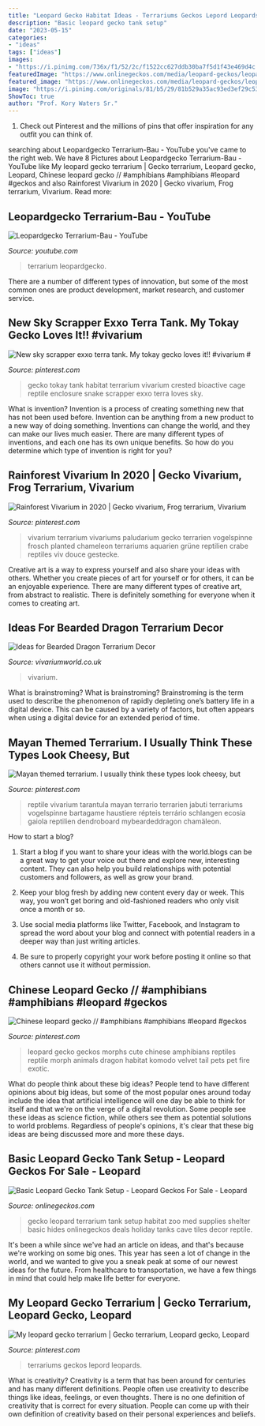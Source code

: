 ```yaml
---
title: "Leopard Gecko Habitat Ideas - Terrariums Geckos Lepord Leopards"
description: "Basic leopard gecko tank setup"
date: "2023-05-15"
categories:
- "ideas"
tags: ["ideas"]
images:
- "https://i.pinimg.com/736x/f1/52/2c/f1522cc627ddb30ba7f5d1f43e469d4c.jpg"
featuredImage: "https://www.onlinegeckos.com/media/leopard-geckos/leopard-gecko-habitat-terrarium-tiles.jpg"
featured_image: "https://www.onlinegeckos.com/media/leopard-geckos/leopard-gecko-habitat-terrarium-tiles.jpg"
image: "https://i.pinimg.com/originals/81/b5/29/81b529a35ac93ed3ef29c53d8e24e6d2.jpg"
ShowToc: true
author: "Prof. Kory Waters Sr."
---
```



1) Check out Pinterest and the millions of pins that offer inspiration for any outfit you can think of.

	

		
searching about Leopardgecko Terrarium-Bau - YouTube you've came to the right web. We have 8 Pictures about Leopardgecko Terrarium-Bau - YouTube like My leopard gecko terrarium | Gecko terrarium, Leopard gecko, Leopard, Chinese leopard gecko // #amphibians #amphibians #leopard #geckos and also Rainforest Vivarium in 2020 | Gecko vivarium, Frog terrarium, Vivarium. Read more:
		
    
## Leopardgecko Terrarium-Bau - YouTube

<img loading=lazy src="https://i.ytimg.com/vi/nykeFE-1Tf0/maxresdefault.jpg" onerror="this.onerror=null;this.src='https://tse1.mm.bing.net/th?id=OIP.HpVCgTOBmUJ3QHuvtVrSVQHaEK&amp;pid=15.1';" alt="Leopardgecko Terrarium-Bau - YouTube">

_Source: youtube.com_

>terrarium leopardgecko. 

	

There are a number of different types of innovation, but some of the most common ones are product development, market research, and customer service.

    
## New Sky Scrapper Exxo Terra Tank. My Tokay Gecko Loves It!! #vivarium #

<img loading=lazy src="https://i.pinimg.com/originals/81/b5/29/81b529a35ac93ed3ef29c53d8e24e6d2.jpg" onerror="this.onerror=null;this.src='https://tse1.mm.bing.net/th?id=OIP.T0khMV-tRDYQyOzScrJ3FwHaJ4&amp;pid=15.1';" alt="New sky scrapper exxo terra tank. My tokay gecko loves it!! #vivarium #">

_Source: pinterest.com_

>gecko tokay tank habitat terrarium vivarium crested bioactive cage reptile enclosure snake scrapper exxo terra loves sky. 

	

What is invention?
Invention is a process of creating something new that has not been used before. Invention can be anything from a new product to a new way of doing something. Inventions can change the world, and they can make our lives much easier. There are many different types of inventions, and each one has its own unique benefits. So how do you determine which type of invention is right for you?

    
## Rainforest Vivarium In 2020 | Gecko Vivarium, Frog Terrarium, Vivarium

<img loading=lazy src="https://i.pinimg.com/736x/f1/52/2c/f1522cc627ddb30ba7f5d1f43e469d4c.jpg" onerror="this.onerror=null;this.src='https://tse1.mm.bing.net/th?id=OIP.QutSt6ndzNuIdGlHlzOv4QHaLG&amp;pid=15.1';" alt="Rainforest Vivarium in 2020 | Gecko vivarium, Frog terrarium, Vivarium">

_Source: pinterest.com_

>vivarium terrarium vivariums paludarium gecko terrarien vogelspinne frosch planted chameleon terrariums aquarien grüne reptilien crabe reptiles viv douce gestecke. 

	

Creative art is a way to express yourself and also share your ideas with others. Whether you create pieces of art for yourself or for others, it can be an enjoyable experience. There are many different types of creative art, from abstract to realistic. There is definitely something for everyone when it comes to creating art.

    
## Ideas For Bearded Dragon Terrarium Decor

<img loading=lazy src="https://vivariumworld.co.uk/wp-content/uploads/2017/04/bd-viv2.jpg" onerror="this.onerror=null;this.src='https://tse2.mm.bing.net/th?id=OIP.smUPei529x731J7vFPiA_gHaEF&amp;pid=15.1';" alt="Ideas for Bearded Dragon Terrarium Decor">

_Source: vivariumworld.co.uk_

>vivarium. 

	

What is brainstroming?
What is brainstroming? Brainstroming is the term used to describe the phenomenon of rapidly depleting one’s battery life in a digital device. This can be caused by a variety of factors, but often appears when using a digital device for an extended period of time.

    
## Mayan Themed Terrarium. I Usually Think These Types Look Cheesy, But

<img loading=lazy src="https://i.pinimg.com/736x/12/2f/ba/122fba1da16d93e8a50309fe3b3778a9.jpg" onerror="this.onerror=null;this.src='https://tse4.mm.bing.net/th?id=OIP.sBIAHspdQTEe_arB70Q6jQHaFj&amp;pid=15.1';" alt="Mayan themed terrarium. I usually think these types look cheesy, but">

_Source: pinterest.com_

>reptile vivarium tarantula mayan terrario terrarien jabuti terrariums vogelspinne bartagame haustiere répteis terrário schlangen ecosia gaiola reptilien dendroboard mybeardeddragon chamäleon. 

	

How to start a blog?
1. Start a blog if you want to share your ideas with the world.blogs can be a great way to get your voice out there and explore new, interesting content. They can also help you build relationships with potential customers and followers, as well as grow your brand.
2. Keep your blog fresh by adding new content every day or week. This way, you won’t get boring and old-fashioned readers who only visit once a month or so.

3. Use social media platforms like Twitter, Facebook, and Instagram to spread the word about your blog and connect with potential readers in a deeper way than just writing articles.

4. Be sure to properly copyright your work before posting it online so that others cannot use it without permission.

    
## Chinese Leopard Gecko // #amphibians #amphibians #leopard #geckos

<img loading=lazy src="https://i.pinimg.com/736x/08/28/08/082808a9e768133ea93ddf38a4005dc2.jpg" onerror="this.onerror=null;this.src='https://tse3.mm.bing.net/th?id=OIP.56R0jnMgugJXrxaL7trFxwHaKW&amp;pid=15.1';" alt="Chinese leopard gecko // #amphibians #amphibians #leopard #geckos">

_Source: pinterest.com_

>leopard gecko geckos morphs cute chinese amphibians reptiles reptile morph animals dragon habitat komodo velvet tail pets pet fire exotic. 

	

What do people think about these big ideas?
People tend to have different opinions about big ideas, but some of the most popular ones around today include the idea that artificial intelligence will one day be able to think for itself and that we're on the verge of a digital revolution. Some people see these ideas as science fiction, while others see them as potential solutions to world problems. Regardless of people's opinions, it's clear that these big ideas are being discussed more and more these days.

    
## Basic Leopard Gecko Tank Setup - Leopard Geckos For Sale - Leopard

<img loading=lazy src="https://www.onlinegeckos.com/media/leopard-geckos/leopard-gecko-habitat-terrarium-tiles.jpg" onerror="this.onerror=null;this.src='https://tse1.mm.bing.net/th?id=OIP.r1aT_mEqujsipEefT6PavAHaFj&amp;pid=15.1';" alt="Basic Leopard Gecko Tank Setup - Leopard Geckos For Sale - Leopard">

_Source: onlinegeckos.com_

>gecko leopard terrarium tank setup habitat zoo med supplies shelter basic hides onlinegeckos deals holiday tanks cave tiles decor reptile. 

	

It's been a while since we've had an article on ideas, and that's because we're working on some big ones. This year has seen a lot of change in the world, and we wanted to give you a sneak peak at some of our newest ideas for the future. From healthcare to transportation, we have a few things in mind that could help make life better for everyone.

    
## My Leopard Gecko Terrarium | Gecko Terrarium, Leopard Gecko, Leopard

<img loading=lazy src="https://i.pinimg.com/originals/b5/73/19/b57319745cf4285aacfea4f57fa66f1a.jpg" onerror="this.onerror=null;this.src='https://tse2.mm.bing.net/th?id=OIP.o4rc1Qo18aaFBoV9qQCSQwHaFj&amp;pid=15.1';" alt="My leopard gecko terrarium | Gecko terrarium, Leopard gecko, Leopard">

_Source: pinterest.com_

>terrariums geckos lepord leopards. 

	

What is creativity?
Creativity is a term that has been around for centuries and has many different definitions. People often use creativity to describe things like ideas, feelings, or even thoughts. There is no one definition of creativity that is correct for every situation. People can come up with their own definition of creativity based on their personal experiences and beliefs.

